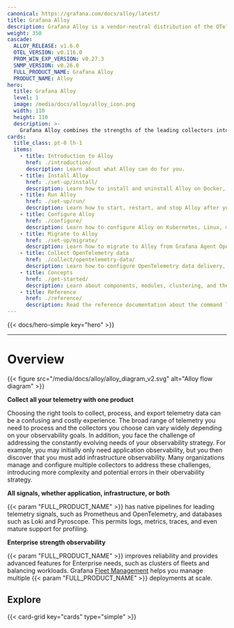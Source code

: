 ```yaml
---
canonical: https://grafana.com/docs/alloy/latest/
title: Grafana Alloy
description: Grafana Alloy is a vendor-neutral distribution of the OTel Collector
weight: 350
cascade:
  ALLOY_RELEASE: v1.6.0
  OTEL_VERSION: v0.116.0
  PROM_WIN_EXP_VERSION: v0.27.3
  SNMP_VERSION: v0.26.0
  FULL_PRODUCT_NAME: Grafana Alloy
  PRODUCT_NAME: Alloy
hero:
  title: Grafana Alloy
  level: 1
  image: /media/docs/alloy/alloy_icon.png
  width: 110
  height: 110
  description: >-
    Grafana Alloy combines the strengths of the leading collectors into one place. Whether observing applications, infrastructure, or both, Grafana Alloy can collect, process, and export telemetry signals to scale and future-proof your observability approach. 
cards:
  title_class: pt-0 lh-1
  items:
    - title: Introduction to Alloy
      href: ./introduction/
      description: Learn about what Alloy can do for you.
    - title: Install Alloy
      href: ./set-up/install/
      description: Learn how to install and uninstall Alloy on Docker, Kubernetes, Linux, macOS, or Windows.
    - title: Run Alloy
      href: ./set-up/run/
      description: Learn how to start, restart, and stop Alloy after you have installed it.
    - title: Configure Alloy
      href: ./configure/
      description: Learn how to configure Alloy on Kubernetes, Linux, macOS, or Windows.
    - title: Migrate to Alloy
      href: ./set-up/migrate/
      description: Learn how to migrate to Alloy from Grafana Agent Operator, Prometheus, Promtail, Grafana Agent Static, or Grafana Agent Flow.
    - title: Collect OpenTelemetry data
      href: ./collect/opentelemetry-data/
      description: Learn how to configure OpenTelemetry data delivery, configure batching, and receive OpenTelemetry data over OTLP.
    - title: Concepts
      href: ./get-started/
      description: Learn about components, modules, clustering, and the Alloy configuration syntax.
    - title: Reference
      href: ./reference/
      description: Read the reference documentation about the command line tools, configuration blocks, components, and standard library.
---
```


{{< docs/hero-simple key="hero" >}}

---

# Overview

{{< figure src="/media/docs/alloy/alloy_diagram_v2.svg" alt="Alloy flow diagram" >}}

**Collect all your telemetry with one product**

Choosing the right tools to collect, process, and export telemetry data can be a confusing and costly experience.
The broad range of telemetry you need to process and the collectors you choose can vary widely depending on your observability goals.
In addition, you face the challenge of addressing the constantly evolving needs of your observability strategy.
For example, you may initially only need application observability, but you then discover that you must add infrastructure observability.
Many organizations manage and configure multiple collectors to address these challenges, introducing more complexity and potential errors in their obervability strategy.

**All signals, whether application, infrastructure, or both**

{{< param "FULL_PRODUCT_NAME" >}} has native pipelines for leading telemetry signals, such as Prometheus and OpenTelemetry, and databases such as Loki and Pyroscope.
This permits logs, metrics, traces, and even mature support for profiling.

**Enterprise strength observability**

{{< param "FULL_PRODUCT_NAME" >}} improves reliability and provides advanced features for Enterprise needs, such as clusters of fleets and balancing workloads.
Grafana [Fleet Management](https://grafana.com/docs/grafana-cloud/send-data/fleet-management/) helps you manage multiple {{< param "FULL_PRODUCT_NAME" >}} deployments at scale.

## Explore

{{< card-grid key="cards" type="simple" >}}
